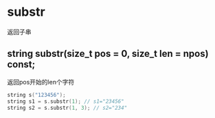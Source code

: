 # substr
返回子串


## string substr(size_t pos = 0, size_t len = npos) const;
返回pos开始的len个字符
```cpp
string s("123456");
string s1 = s.substr(1); // s1="23456"
string s2 = s.substr(1, 3); // s2="234"
```